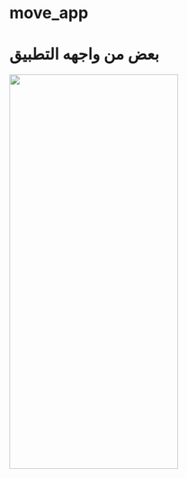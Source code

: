 # move_app
 
# بعض من واجهه التطبيق 
<img src="https://user-images.githubusercontent.com/109889616/209463589-34a00fa8-ba9a-4d1e-9724-77fced26db8d.png" width="300" height="700" />
